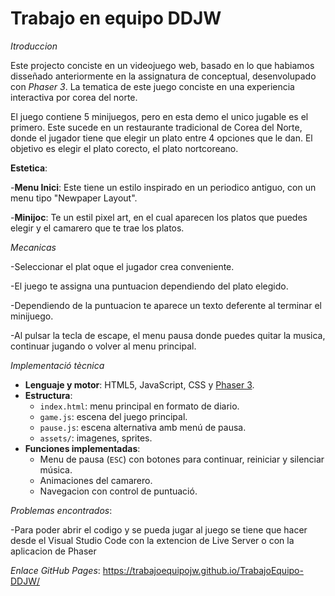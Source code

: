 # Trabajo en equipo DDJW

*Itroduccion*

Este projecto conciste en un videojuego web, basado en lo que habiamos disseñado anteriormente en la assignatura de conceptual, desenvolupado con *Phaser 3*. La tematica de este juego conciste en una experiencia interactiva por corea del norte.

El juego contiene 5 minijuegos, pero en esta demo el unico jugable es el primero. Este sucede en un restaurante tradicional de Corea del Norte, donde el jugador tiene que elegir un plato entre 4 opciones que le dan. El objetivo es elegir el plato corecto, el plato nortcoreano.

**Estetica**: 

  -**Menu Inici**: Este tiene un estilo inspirado en un periodico antiguo, con un menu tipo "Newpaper Layout".
  
  -**Minijoc**: Te un estil pixel art, en el cual aparecen los platos que puedes elegir y el camarero que te trae los platos.
  

*Mecanicas* 

  -Seleccionar el plat oque el jugador crea conveniente.
 
  -El juego te assigna una puntuacion dependiendo del plato elegido.
  
  -Dependiendo de la puntuacion te aparece un texto deferente al terminar el minijuego.
  
  -Al pulsar la tecla de escape, el menu pausa donde puedes quitar la musica, continuar jugando o volver al menu principal.

*Implementació tècnica*

- **Lenguaje y motor**: HTML5, JavaScript, CSS y [Phaser 3](https://phaser.io).
- **Estructura**:
  - `index.html`: menu principal en formato de diario.
  - `game.js`: escena del juego principal.
  - `pause.js`: escena alternativa amb menú de pausa.
  - `assets/`: imagenes, sprites.
- **Funciones implementadas**:
  - Menu de pausa (`ESC`) con botones para continuar, reiniciar y silenciar música.
  - Animaciones del camarero.
  - Navegacion con control de puntuació.

*Problemas encontrados*:

  -Para poder abrir el codigo y se pueda jugar al juego se tiene que hacer desde el Visual Studio Code con la extencion de Live Server o con la aplicacion de   Phaser

  *Enlace GitHub Pages*: https://trabajoequipojw.github.io/TrabajoEquipo-DDJW/
